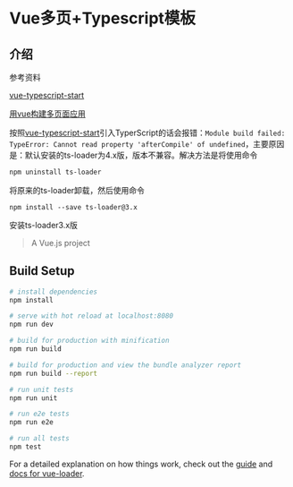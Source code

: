 # Vue多页+Typescript模板

## 介绍

参考资料

[vue-typescript-start](https://github.com/ws456999/vue-typescript-starter)

[用vue构建多页面应用](https://segmentfault.com/a/1190000011265006)

按照[vue-typescript-start](https://github.com/ws456999/vue-typescript-starter)引入TyperScript的话会报错：`Module build failed: TypeError: Cannot read property 'afterCompile' of undefined`，主要原因是：默认安装的ts-loader为4.x版，版本不兼容。解决方法是将使用命令
``` bash
npm uninstall ts-loader
```
将原来的ts-loader卸载，然后使用命令
```npm
npm install --save ts-loader@3.x
```
安装ts-loader3.x版


> A Vue.js project

## Build Setup

``` bash
# install dependencies
npm install

# serve with hot reload at localhost:8080
npm run dev

# build for production with minification
npm run build

# build for production and view the bundle analyzer report
npm run build --report

# run unit tests
npm run unit

# run e2e tests
npm run e2e

# run all tests
npm test
```

For a detailed explanation on how things work, check out the [guide](http://vuejs-templates.github.io/webpack/) and [docs for vue-loader](http://vuejs.github.io/vue-loader).
